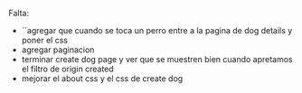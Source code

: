 Falta:
- ´´agregar que cuando se toca un perro entre a la pagina de dog details y poner el css
- agregar paginacion 
- terminar create dog page y ver que se muestren bien cuando apretamos el filtro de origin created
- mejorar el about css y el css de create dog

